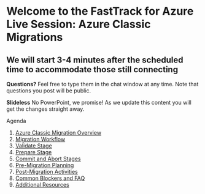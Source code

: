 # Welcome to the FastTrack for Azure Live Session: Azure Classic Migrations
## We will start 3-4 minutes after the scheduled time to accommodate those still connecting

**Questions?** Feel free to type them in the chat window at any time. Note that questions you post will be public.

**Slideless** No PowerPoint, we promise! As we update this content you will get the changes straight away.

Agenda
1. [Azure Classic Migration Overview](./overview.md)
2. [Migration Workflow](./workflow.md)
3. [Validate Stage](./validate.md)
4. [Prepare Stage](./prepare.md)
5. [Commit and Abort Stages](./migrate.md)
6. [Pre-Migration Planning](./premigration.md)
7. [Post-Migration Activities](./postmigration.md)
8. [Common Blockers and FAQ](./blockers.md)
9. [Additional Resources](./resources.md)